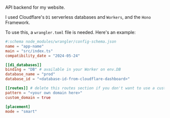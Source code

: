 API backend for my website.

I used Cloudflare's `D1` serverless databases and `Workers`, and the `Hono` Framework.

To use this, a `wrangler.toml` file is needed. Here's an example:

```wrangler.toml
#:schema node_modules/wrangler/config-schema.json
name = "app-name"
main = "src/index.ts"
compatibility_date = "2024-05-24"

[[d1_databases]]
binding = "DB" # available in your Worker on env.DB
database_name = "prod"
database_id = "<database-id-from-cloudflare-dashboard>"

[[routes]] # delete this routes section if you don't want to use a custom domain (and add it back later if you need it)
pattern = "<your own domain here>"
custom_domain = true

[placement]
mode = "smart"
```
